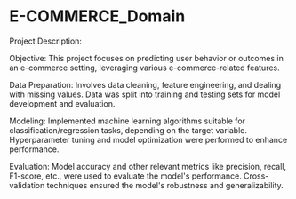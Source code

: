 # E-COMMERCE_Domain
Project Description:

Objective: This project focuses on predicting user behavior or outcomes in an e-commerce setting, leveraging various e-commerce-related features.

Data Preparation: Involves data cleaning, feature engineering, and dealing with missing values. Data was split into training and testing sets for model development and evaluation.

Modeling: Implemented machine learning algorithms suitable for classification/regression tasks, depending on the target variable. Hyperparameter tuning and model optimization were performed to enhance performance.

Evaluation: Model accuracy and other relevant metrics like precision, recall, F1-score, etc., were used to evaluate the model's performance. Cross-validation techniques ensured the model's robustness and generalizability.
